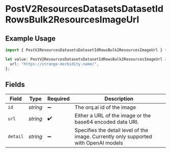 # PostV2ResourcesDatasetsDatasetIdRowsBulk2ResourcesImageUrl

## Example Usage

```typescript
import { PostV2ResourcesDatasetsDatasetIdRowsBulk2ResourcesImageUrl } from "orq-node-client/models/operations";

let value: PostV2ResourcesDatasetsDatasetIdRowsBulk2ResourcesImageUrl = {
  url: "https://strange-morbidity.name/",
};
```

## Fields

| Field                                                                                | Type                                                                                 | Required                                                                             | Description                                                                          |
| ------------------------------------------------------------------------------------ | ------------------------------------------------------------------------------------ | ------------------------------------------------------------------------------------ | ------------------------------------------------------------------------------------ |
| `id`                                                                                 | *string*                                                                             | :heavy_minus_sign:                                                                   | The orq.ai id of the image                                                           |
| `url`                                                                                | *string*                                                                             | :heavy_check_mark:                                                                   | Either a URL of the image or the base64 encoded data URI.                            |
| `detail`                                                                             | *string*                                                                             | :heavy_minus_sign:                                                                   | Specifies the detail level of the image. Currently only supported with OpenAI models |